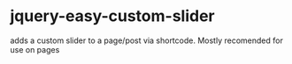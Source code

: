 # jquery-easy-custom-slider
adds a custom slider to a page/post via shortcode. Mostly recomended for use on pages
